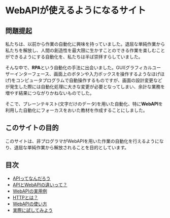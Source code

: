 # WebAPIが使えるようになるサイト

## 問題提起
私たちは、以前から作業の自動化に興味を持っていました。退屈な単純作業から私たちを解放し、人間の創造性を最大限に生かすことのできる作業を楽しむことができるようにする自動化を、私たちは半ば崇拝すらしていました。

そんな中で、**RPA**という自動化の手法に出会いました。GUI(グラフィカルユーザーインターフェース、画面上のボタンや入力ボックスを操作するようなほげほげ)をコンピュータプログラムで自動操作するものですが、画面の設計変更などが発生した際には自動化処理に大きな変更が必要となってしまい、余計な業務を増やす結果につながりかねないものでした。

そこで、プレーンテキスト(文字だけのデータ)を用いた自動化、特に**WebAPI**を利用した自動化にフォーカスをおいた教材を作成することにしました。

## このサイトの目的
このサイトは、非プログラマがWebAPIを用いた作業の自動化を行えるようになり、退屈な単純作業から解放されることを目的としています。

## 目次
- [APIってなんだろう](whats-api/index.html)
- [APIとWebAPIの違いって？](api-vs-webapi/index.html)
- [WebAPIの実用例](example-of-webapis/index.html)
- [HTTPとは？](what-is-http/index.html)
- [WebAPIの使い方](how-to-use-api/index.html)
- [実際に試してみよう](how-to-use-api/playground.html)

